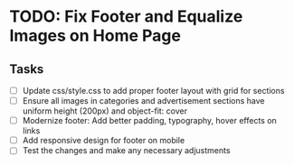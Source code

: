 # TODO: Fix Footer and Equalize Images on Home Page

## Tasks
- [ ] Update css/style.css to add proper footer layout with grid for sections
- [ ] Ensure all images in categories and advertisement sections have uniform height (200px) and object-fit: cover
- [ ] Modernize footer: Add better padding, typography, hover effects on links
- [ ] Add responsive design for footer on mobile
- [ ] Test the changes and make any necessary adjustments
